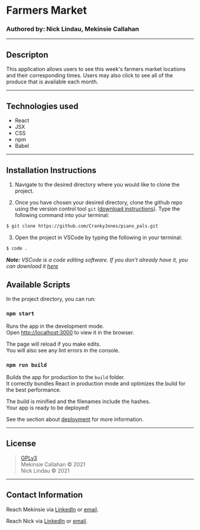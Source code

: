 
# Farmers Market

### Authored by: Nick Lindau, Mekinsie Callahan
* * *
## Descripton

This application allows users to see this week's farmers market locations and their corresponding times. Users may also click to see all of the produce that is available each month.
* * *
## Technologies used

* React
* JSX
* CSS
* npm
* Babel

* * *
## Installation Instructions
1. Navigate to the desired directory where you would like to clone the project.

2. Once you have chosen your desired directory, clone the github repo using the version control tool `git` (<a href="https://www.learnhowtoprogram.com/introduction-to-programming/getting-started-with-intro-to-programming/git-and-github">download instructions</a>). Type the following command into your terminal:
```bash
$ git clone https://github.com/CrankyJones/piano_pals.git
```
3. Open the project in VSCode by typing the following in your terminal:

``` bash
$ code .
```
_**Note:** VSCode is a code editing software. If you don't already have it, you can download it <a href="https://code.visualstudio.com/">here</a>_

## Available Scripts

In the project directory, you can run:

### `npm start`

Runs the app in the development mode.\
Open [http://localhost:3000](http://localhost:3000) to view it in the browser.

The page will reload if you make edits.\
You will also see any lint errors in the console.

### `npm run build`

Builds the app for production to the `build` folder.\
It correctly bundles React in production mode and optimizes the build for the best performance.

The build is minified and the filenames include the hashes.\
Your app is ready to be deployed!

See the section about [deployment](https://facebook.github.io/create-react-app/docs/deployment) for more information.

* * *
## License
> [GPLv3](https://choosealicense.com/licenses/gpl-3.0/)\
> Mekinsie Callahan &copy; 2021  
> Nick Lindau &copy; 2021  
* * *

## Contact Information

Reach Mekinsie via <a href="https://www.linkedin.com/in/mekinsie/" target="_blank">LinkedIn</a> or <a href="mailto:mekinsie.aja@gmail.com" target="_blank">email</a></li>.  

Reach Nick via <a href="https://www.linkedin.com/in/nicholaslindau/" target="_blank">LinkedIn</a> or <a href="mailto:nicholaithegreat@gmail.com" target="_blank">email</a></li>.  

